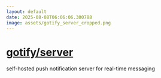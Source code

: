 ```yaml
---
layout: default
date: 2025-08-08T06:06:06.300788
image: assets/gotify_server_cropped.png
---
```


# [gotify/server](https://github.com/gotify/server)

self-hosted push notification server for real-time messaging
